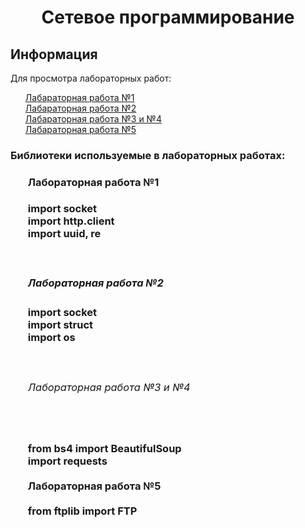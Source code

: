<div><h1 align="center">Cетевое программирование</h1></div>
<div><h2 align="left">Информация</h2></div>
<div>Для просмотра лабораторных работ: </div>
<ul><div><a href="https://github.com/lukiorDE/Sp/tree/Лабораторная-работа-№1">Лабараторная работа №1</a></div>
<div><a href="https://github.com/lukiorDE/Sp/tree/Лабораторная-работа-№2">Лабараторная работа №2</a></div>
<div><a href="https://github.com/lukiorDE/Sp/tree/Лабораторная-работа-№3-№4">Лабараторная работа №3 и №4</a></div>
<div><a href="https://github.com/lukiorDE/Sp/tree/Лабораторная-работа-№5">Лабараторная работа №5</a></div>
</ul>

<h3>Библиотеки используемые в лабораторных работах:<h3>
<ul><h4>Лабораторная работа №1 </h4>
<body>

import  socket </br> 
import http.client<br>
import uuid, re<br>
</body>
<br>
<body>

<h5>Лабораторная работа №2</h5>
<body>

import socket<br>
import struct<br>
import os </br> 
</body>
<br>
<h6>Лабораторная работа №3 и №4</h6> <br>

<body>
<br>
from bs4 import BeautifulSoup<br>
import requests<br>
<br>
</body>
<h7>Лабораторная работа №5<h7><br>
  <br>
<body> from ftplib import FTP <br> </body>

